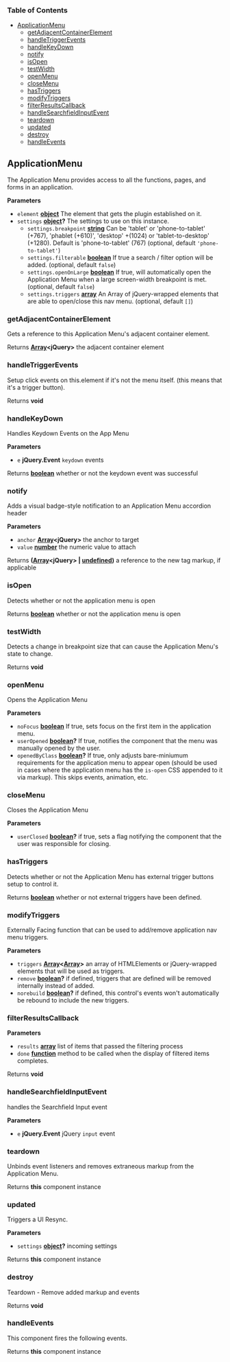 <!-- Generated by documentation.js. Update this documentation by updating the source code. -->

### Table of Contents

-   [ApplicationMenu][1]
    -   [getAdjacentContainerElement][2]
    -   [handleTriggerEvents][3]
    -   [handleKeyDown][4]
    -   [notify][5]
    -   [isOpen][6]
    -   [testWidth][7]
    -   [openMenu][8]
    -   [closeMenu][9]
    -   [hasTriggers][10]
    -   [modifyTriggers][11]
    -   [filterResultsCallback][12]
    -   [handleSearchfieldInputEvent][13]
    -   [teardown][14]
    -   [updated][15]
    -   [destroy][16]
    -   [handleEvents][17]

## ApplicationMenu

The Application Menu provides access to all the functions, pages, and forms in an application.

**Parameters**

-   `element` **[object][18]** The element that gets the plugin established on it.
-   `settings` **[object][18]?** The settings to use on this instance.
    -   `settings.breakpoint` **[string][19]** Can be 'tablet' or 'phone-to-tablet' (+767),
        'phablet (+610)', 'desktop' +(1024) or 'tablet-to-desktop' (+1280). Default is 'phone-to-tablet' (767) (optional, default `'phone-to-tablet'`)
    -   `settings.filterable` **[boolean][20]** If true a search / filter option will be added. (optional, default `false`)
    -   `settings.openOnLarge` **[boolean][20]** If true, will automatically open the Application Menu when a large screen-width breakpoint is met. (optional, default `false`)
    -   `settings.triggers` **[array][21]** An Array of jQuery-wrapped elements that are able to open/close this nav menu. (optional, default `[]`)

### getAdjacentContainerElement

Gets a reference to this Application Menu's adjacent container element.

Returns **[Array][21]&lt;jQuery>** the adjacent container element

### handleTriggerEvents

Setup click events on this.element if it's not the menu itself.
(this means that it's a trigger button).

Returns **void** 

### handleKeyDown

Handles Keydown Events on the App Menu

**Parameters**

-   `e` **jQuery.Event** `keydown` events

Returns **[boolean][20]** whether or not the keydown event was successful

### notify

Adds a visual badge-style notification to an Application Menu accordion header

**Parameters**

-   `anchor` **[Array][21]&lt;jQuery>** the anchor to target
-   `value` **[number][22]** the numeric value to attach

Returns **([Array][21]&lt;jQuery> | [undefined][23])** a reference to the new tag markup, if applicable

### isOpen

Detects whether or not the application menu is open

Returns **[boolean][20]** whether or not the application menu is open

### testWidth

Detects a change in breakpoint size that can cause the Application Menu's state to change.

Returns **void** 

### openMenu

Opens the Application Menu

**Parameters**

-   `noFocus` **[boolean][20]** If true, sets focus on the first item in the application menu.
-   `userOpened` **[boolean][20]?** If true, notifies the component that the menu was
     manually opened by the user.
-   `openedByClass` **[boolean][20]?** If true, only adjusts bare-miniumum requirements
     for the application menu to appear open (should be used in cases where the application
     menu has the `is-open` CSS appended to it via markup).  This skips events, animation, etc.

### closeMenu

Closes the Application Menu

**Parameters**

-   `userClosed` **[boolean][20]?** if true, sets a flag notifying the component
     that the user was responsible for closing.

### hasTriggers

Detects whether or not the Application Menu has external trigger buttons setup to control it.

Returns **[boolean][20]** whether or not external triggers have been defined.

### modifyTriggers

Externally Facing function that can be used to add/remove application nav menu triggers.

**Parameters**

-   `triggers` **[Array][21]&lt;[Array][21]>** an array of HTMLElements or jQuery-wrapped elements that
     will be used as triggers.
-   `remove` **[boolean][20]?** if defined, triggers that are defined will be removed
     internally instead of added.
-   `norebuild` **[boolean][20]?** if defined, this control's events won't automatically
     be rebound to include the new triggers.

### filterResultsCallback

**Parameters**

-   `results` **[array][21]** list of items that passed the filtering process
-   `done` **[function][24]** method to be called when the display of filtered items completes.

Returns **void** 

### handleSearchfieldInputEvent

handles the Searchfield Input event

**Parameters**

-   `e` **jQuery.Event** jQuery `input` event

### teardown

Unbinds event listeners and removes extraneous markup from the Application Menu.

Returns **this** component instance

### updated

Triggers a UI Resync.

**Parameters**

-   `settings` **[object][18]?** incoming settings

Returns **this** component instance

### destroy

Teardown - Remove added markup and events

Returns **void** 

### handleEvents

This component fires the following events.

Returns **this** component instance

[1]: #applicationmenu

[2]: #getadjacentcontainerelement

[3]: #handletriggerevents

[4]: #handlekeydown

[5]: #notify

[6]: #isopen

[7]: #testwidth

[8]: #openmenu

[9]: #closemenu

[10]: #hastriggers

[11]: #modifytriggers

[12]: #filterresultscallback

[13]: #handlesearchfieldinputevent

[14]: #teardown

[15]: #updated

[16]: #destroy

[17]: #handleevents

[18]: https://developer.mozilla.org/docs/Web/JavaScript/Reference/Global_Objects/Object

[19]: https://developer.mozilla.org/docs/Web/JavaScript/Reference/Global_Objects/String

[20]: https://developer.mozilla.org/docs/Web/JavaScript/Reference/Global_Objects/Boolean

[21]: https://developer.mozilla.org/docs/Web/JavaScript/Reference/Global_Objects/Array

[22]: https://developer.mozilla.org/docs/Web/JavaScript/Reference/Global_Objects/Number

[23]: https://developer.mozilla.org/docs/Web/JavaScript/Reference/Global_Objects/undefined

[24]: https://developer.mozilla.org/docs/Web/JavaScript/Reference/Statements/function
